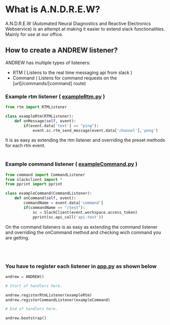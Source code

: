 # What is A.N.D.R.E.W?
A.N.D.R.E.W (Automated Neural Diagnostics and Reactive Electronics Webservice) is an attempt at making it easier to extend slack functionalities. Mainly for use at our office.


## How to create a ANDREW listener?
ANDREW has multiple types of listeners:
- RTM ( Listens to the real time messaging api from slack )
- Command ( Listens for command requests on the [url]/commands/[command] route)


### Example rtm listener ( [exampleRtm.py](https://github.com/sb-innovation-team/A.N.D.R.E.W./blob/master/src/exampleRtm.py) )
```python
from rtm import RTMListener

class exampleRtm(RTMListener):
    def onMessage(self, event):
        if(event.data['text'] == "ping"):
            event.sc.rtm_send_message(event.data['channel'],'pong')
```
It is as easy as extending the rtm listener and overriding the preset methods for each rtm event.
<br>
<br>

### Example command listener ( [exampleCommand.py](https://github.com/sb-innovation-team/A.N.D.R.E.W./blob/master/src/exampleCommand.py) )
```python
from command import CommandListener
from slackclient import *
from pprint import pprint

class exampleCommand(CommandListener):
    def onCommand(self, event):
        commandName = event.data['command']
        if(commandName == "/test"):
            sc = SlackClient(event.workspace.access_token)
            pprint(sc.api_call('api.test'))
```
On the command listeners is as easy as extending the command listener and overriding the onCommand method and checking wich command you are getting.

<br>
<br>

### You have to register each listener in [app.py](https://github.com/sb-innovation-team/A.N.D.R.E.W./blob/master/src/app.py)  as shown below
```python
andrew = ANDREW()

# Start of handlers here.

andrew.registerRtmListener(exampleRtm)
andrew.registerCommandListener(exampleCommand)

# End of handlers here.

andrew.bootstrap()
```